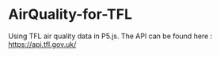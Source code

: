 # AirQuality-for-TFL
Using TFL air quality data in P5.js. The API can be found here : https://api.tfl.gov.uk/
